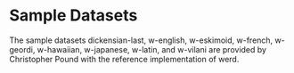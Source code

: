 # Sample Datasets

The sample datasets dickensian-last, w-english, w-eskimoid, 
w-french, w-geordi, w-hawaiian, w-japanese, w-latin, and 
w-vilani are provided by Christopher Pound with the reference 
implementation of werd.
